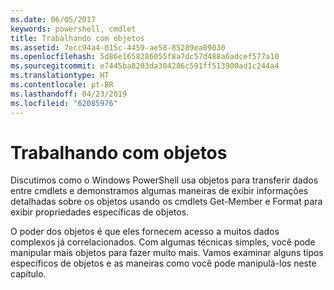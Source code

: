 ```yaml
---
ms.date: 06/05/2017
keywords: powershell, cmdlet
title: Trabalhando com objetos
ms.assetid: 7ecc94a4-015c-4459-ae58-85289ea09030
ms.openlocfilehash: 5d86e1658286055f8a7dc57d488a6adcef577a10
ms.sourcegitcommit: e7445ba8203da304286c591ff513900ad1c244a4
ms.translationtype: HT
ms.contentlocale: pt-BR
ms.lasthandoff: 04/23/2019
ms.locfileid: "62085976"
---
```

# <a name="working-with-objects"></a>Trabalhando com objetos

Discutimos como o Windows PowerShell usa objetos para transferir dados entre cmdlets e demonstramos algumas maneiras de exibir informações detalhadas sobre os objetos usando os cmdlets Get-Member e Format para exibir propriedades específicas de objetos.

O poder dos objetos é que eles fornecem acesso a muitos dados complexos já correlacionados. Com algumas técnicas simples, você pode manipular mais objetos para fazer muito mais. Vamos examinar alguns tipos específicos de objetos e as maneiras como você pode manipulá-los neste capítulo.